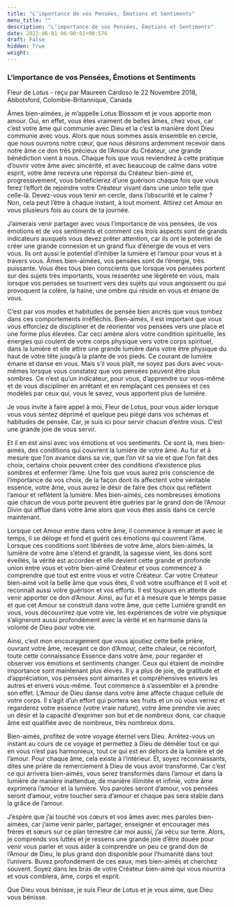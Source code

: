 ```yaml
---
title: "L’importance de vos Pensées, Émotions et Sentiments"
menu_title: ""
description: "L’importance de vos Pensées, Émotions et Sentiments"
date: 2022-06-01 06:00:01+00:576
draft: False
hidden: True
weight:
---
```

### L’importance de vos Pensées, Émotions et Sentiments

Fleur de Lotus - reçu par Maureen Cardoso le 22 Novembre 2018, Abbotsford, Colombie-Britannique, Canada

Âmes bien-aimées, je m’appelle Lotus Blossom et je vous apporte mon amour. Oui, en effet, vous êtes vraiment de belles âmes, chez vous, car c’est votre âme qui communie avec Dieu et la c’est la manière dont Dieu communie avec vous. Alors que nous sommes assis ensemble en cercle, que nous ouvrons notre cœur, que nous désirons ardemment recevoir dans notre âme ce don très précieux de l’Amour du Créateur, une grande bénédiction vient à nous. Chaque fois que vous reviendrez à cette pratique d’ouvrir votre âme avec sincérité, et avec beaucoup de calme dans votre esprit, votre âme recevra une réponse du Créateur bien-aimé et,  progressivement, vous bénéficierez d’une guérison chaque fois que vous ferez l’effort de rejoindre votre Créateur vivant dans une union telle que celle-là. Devez-vous vous tenir en cercle, dans l’obscurité et le calme ? Non, cela peut l’être à chaque instant, à tout moment. Attirez cet Amour en vous plusieurs fois au cours de ta journée.

J’aimerais venir partager avec vous l’importance de vos pensées, de vos émotions et de vos sentiments et comment ces trois aspects sont de grands indicateurs auxquels vous devez prêter attention, car ils ont le potentiel de créer une grande connexion et un grand flux d’énergie de vous et vers vous. Ils ont aussi le potentiel d’inhiber la lumière et l’amour pour vous et à travers vous. Âmes bien-aimées, vos pensées sont de l’énergie, très puissante. Vous êtes tous bien conscients que lorsque vos pensées portent sur des sujets très importants, vous ressentez une légèreté en vous, mais lorsque vos pensées se tournent vers des sujets qui vous angoissent ou qui provoquent la colère, la haine, une ombre qui réside en vous et émane de vous.

C’est par vos modes et habitudes de pensée bien ancrés que vous tombez dans ces comportements irréfléchis. Bien-aimés, il est important que vous vous efforciez de discipliner et de réorienter vos pensées vers une place et une forme plus élevées. Car ceci amène alors votre condition spirituelle, les énergies qui coulent de votre corps physique vers votre corps spirituel, dans la lumière et elle attire une grande lumière dans votre être physique du haut de votre tête jusqu’à la plante de vos pieds. Ce courant de lumière émane et danse en vous. Mais s’il vous plaît, ne soyez pas durs avec vous-mêmes lorsque vous constatez que vos pensées peuvent être plus sombres. Ce n’est qu’un indicateur, pour vous, d’apprendre sur vous-même et de vous discipliner en arrêtant et en remplaçant ces pensées et ces modèles par ceux qui, vous le savez, vous apportent plus de lumière.

Je vous invite à faire appel à moi, Fleur de Lotus, pour vous aider lorsque vous vous sentez déprimé et quelque peu piégé dans vos schémas et habitudes de pensée. Car, je suis ici pour servir chacun d’entre vous. C’est une grande joie de vous servir.

Et il en est ainsi avec vos émotions et vos sentiments. Ce sont là, mes bien-aimés, des conditions qui couvrent la lumière de votre âme. Au fur et à mesure que l’on avance dans sa vie, que l’on vit sa vie et que l’on fait des choix, certains choix peuvent créer des conditions d’existence plus sombres et enfermer l’âme. Une fois que vous aurez pris conscience de l’importance de vos choix, de la façon dont ils affectent votre véritable essence, votre âme, vous aurez le désir de faire des choix qui reflètent l’amour et reflètent la lumière. Mes bien-aimés, ces nombreuses émotions que chacun de vous porte peuvent être guéries par le grand don de l’Amour Divin qui afflue dans votre âme alors que vous êtes assis dans ce cercle maintenant.

Lorsque cet Amour entre dans votre âme, il commence à remuer et avec le temps, il se déloge et fond et guérit ces émotions qui couvrent l’âme.  Lorsque ces conditions sont libérées de votre âme, alors bien-aimés, la lumière de votre âme s’étend et grandit, la sagesse vient, les dons sont éveillés, la vérité est accordée et elle devient cette grande et profonde union entre vous et votre bien-aimé Créateur et vous commencez à comprendre que tout est entre vous et votre Créateur. Car votre Créateur bien-aimé voit la belle âme que vous êtes, Il voit votre souffrance et Il voit et reconnaît aussi votre guérison et vos efforts. Il est toujours en attente de venir apporter ce don d’Amour. Ainsi, au fur et à mesure que le temps passe et que cet Amour se construit dans votre âme, que cette Lumière grandit en vous, vous découvrirez que votre vie, les expériences de votre vie physique s’aligneront aussi profondément avec la vérité et en harmonie dans la volonté de Dieu pour votre vie.

Ainsi, c’est mon encouragement que vous ajoutiez cette belle prière, ouvrant votre âme, recevant ce don d’Amour, cette chaleur, ce réconfort, toute  cette connaissance Essence dans votre âme, pour regarder et observer vos émotions et sentiments changer. Ceux qui étaient de moindre importance sont maintenant plus élevés. Il y a plus de joie, de gratitude et d’appréciation, vos pensées sont aimantes et compréhensives envers les autres et envers vous-même. Tout commence à s’assembler et à prendre son effet. L’Amour de Dieu danse dans votre âme affecte chaque cellule de votre corps. Il s’agit d’un effort qui portera ses fruits et un où vous verrez et regarderez votre essence (votre vraie nature), votre âme prendre vie avec un désir et la capacité d’exprimer son but et de nombreux dons, car chaque âme est qualifiée avec de nombreux, très nombreux dons.

Bien-aimés, profitez de votre voyage éternel vers Dieu. Arrêtez-vous un instant au cours de ce voyage et permettez à Dieu de démêler tout ce qui en vous n’est pas harmonieux, tout ce qui est en dehors de la lumière et de l’amour. Pour chaque âme, cela existe à l’intérieur. Et, soyez reconnaissants, dites une prière de remerciement à Dieu de vous avoir transformé. Car c’est ce qui arrivera bien-aimés, vous serez transformés dans l’amour et dans la lumière de manière inattendue, de manière illimitée et infinie, votre âme exprimera l’amour et la lumière. Vos paroles seront d’amour, vos pensées seront d’amour, votre toucher sera d’amour et chaque pas sera stable dans la grâce de l’amour.

J’espère que j’ai touché vos cœurs et vos âmes avec mes paroles bien-aimées, car j’aime venir parler, partager, enseigner et encourager mes frères et sœurs sur ce plan terrestre car moi aussi, j’ai vécu sur terre. Alors, je comprends vos luttes et je ressens une grande joie d’être douée pour venir vous parler et vous aider à comprendre un peu ce grand don de l’Amour de Dieu, le plus grand don disponible pour l’humanité dans tout l’univers. Buvez profondément de ces eaux, mes bien-aimés et cherchez souvent. Soyez dans les bras de votre Créateur bien-aimé qui vous nourrira et vous comblera, âme, corps et esprit.

Que Dieu vous bénisse, je suis Fleur de Lotus et je vous aime, que Dieu vous bénisse.



